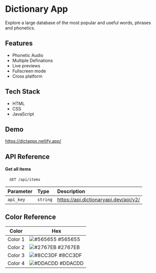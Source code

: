 
# Dictionary App
Explore a large database of the most popular and useful words, phrases and phonetics.


## Features

- Phonetic Audio
- Multiple Definations
- Live previews
- Fullscreen mode
- Cross platform


## Tech Stack

- HTML
- CSS
- JavaScript


## Demo

https://dictappx.netlify.app/


## API Reference

#### Get all items

```http
  GET /api/items
```

| Parameter | Type     | Description                |
| :-------- | :------- | :------------------------- |
| `api_key` | `string` | https://api.dictionaryapi.dev/api/v2/ |





## Color Reference

| Color             | Hex                                                                |
| ----------------- | ------------------------------------------------------------------ |
|  Color 1 | ![#565655](https://via.placeholder.com/10/565655?text=+) #565655 |
|  Color 2 | ![#2767EB](https://via.placeholder.com/10/2767EB?text=+) #2767EB|
| Color 3 | ![#8CC3DF](https://via.placeholder.com/10/8CC3DF?text=+) #8CC3DF |
| Color 4 | ![#DDACDD](https://via.placeholder.com/10/DDACDD?text=+) #DDACDD |

